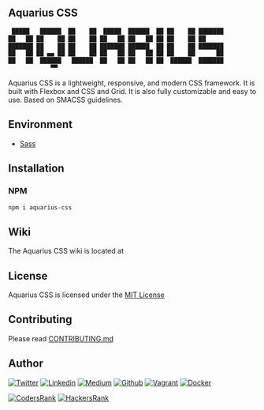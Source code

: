 ## Aquarius CSS

```bash
 █████   ██████  ██    ██  █████  ██████  ██ ██    ██ ███████ 
██   ██ ██    ██ ██    ██ ██   ██ ██   ██ ██ ██    ██ ██      
███████ ██    ██ ██    ██ ███████ ██████  ██ ██    ██ ███████ 
██   ██ ██ ▄▄ ██ ██    ██ ██   ██ ██   ██ ██ ██    ██      ██ 
██   ██  ██████   ██████  ██   ██ ██   ██ ██  ██████  ███████ 
            ▀▀                                                
```

Aquarius CSS is a lightweight, responsive, and modern CSS framework. It is built with Flexbox and CSS and Grid. It is also fully customizable and easy to use. Based on SMACSS guidelines.

## Environment

- [Sass](https://sass-lang.com/)

## Installation

### NPM

```bash
npm i aquarius-css
```

## Wiki

The Aquarius CSS wiki is located at <!-- [aquariuscss.com](https://aquariuscss.com/).
 -->
## License

Aquarius CSS is licensed under the [MIT License]()

## Contributing

Please read [CONTRIBUTING.md]()

## Author

[![Twitter](https://img.shields.io/twitter/follow/ralex_uy?style=social)](https://twitter.com/ralex_uy) <!-- twitter -->
[![Linkedin](https://img.shields.io/badge/LinkedIn-+29K-blue?style=social&logo=linkedin)](https://www.linkedin.com/in/ronald-rivero/) <!-- linkedin -->
[![Medium](https://img.shields.io/static/v1?label=&message=Medium&color=000000&logo=Medium&logoColor=000000&labelColor=888888)](https://medium.com/@ralexrivero)<!-- medium -->
[![Github](https://img.shields.io/github/followers/ralexrivero?style=social)](https://github.com/ralexrivero/) <!-- github -->
[![Vagrant](https://img.shields.io/static/v1?label=&message=Vagrant%20Profile&color=1868F2&logo=vagrant&labelColor=2F333A)](https://app.vagrantup.com/ralexrivero) <!-- vagrant -->
[![Docker](https://img.shields.io/static/v1?label=&message=Docker%20Profile&color=2496ED&logo=Docker&labelColor=2F333A)](https://hub.docker.com/u/ralexrivero) <!-- docker -->

[![CodersRank](https://img.shields.io/static/v1?label=&message=Coders%20Rank&color=67A4AC&logo=CodersRank&logoColor=67A4AC&labelColor=2F333A)](https://profile.codersrank.io/user/ralexrivero) <!-- codersrank -->
[![HackersRank](https://img.shields.io/static/v1?label=&message=Hacker%20Rank&color=00EA64&logo=HackerRank&logoColor=00EA64&labelColor=2F333A)](https://www.hackerrank.com/ralexrivero) <!-- hackerrank -->
<!-- Behance -->
<!-- website -->